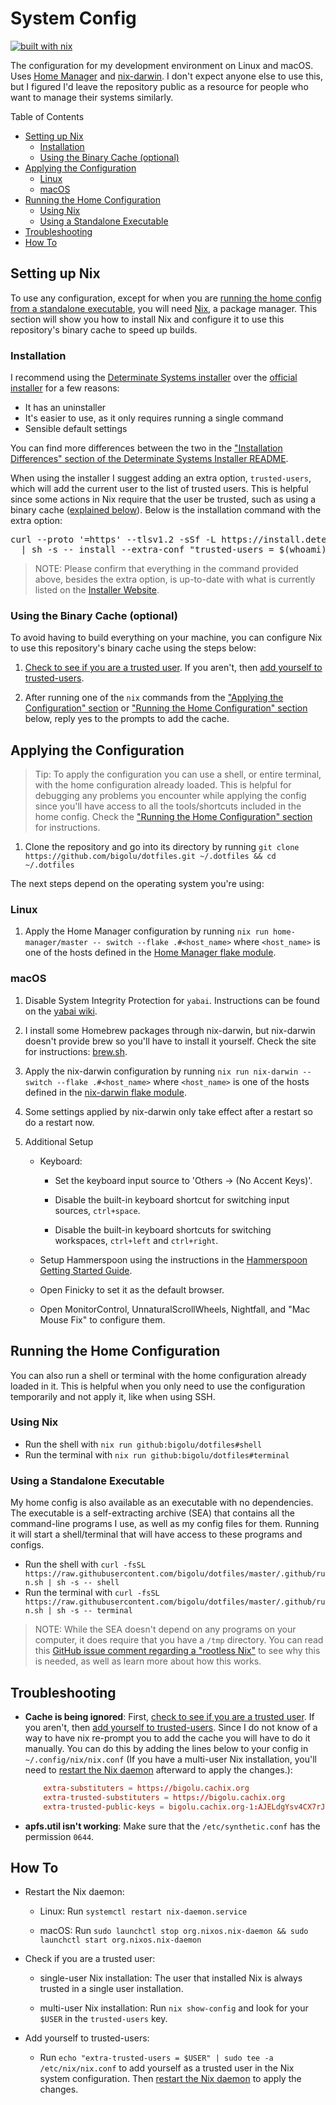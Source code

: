 # System Config

[![built with nix][built-with-nix-badge]][built-with-nix-site]

The configuration for my development environment on Linux and macOS. Uses
[Home Manager][home-manager] and [nix-darwin][nix-darwin]. I don't expect anyone else to use this,
but I figured I'd leave the repository public as a resource for people who want to manage
their systems similarly.

Table of Contents

<!--
  DO NOT EDIT THE TABLE OF CONTENTS MANUALLY.
  It gets generated by markdown-toc: https://github.com/jonschlinkert/markdown-toc
  To regenerate, run `just generate-toc`. Though the pre-commit hook will automatically run this
  for you.
-->

<!-- toc -->

* [Setting up Nix](#setting-up-nix)
  * [Installation](#installation)
  * [Using the Binary Cache (optional)](#using-the-binary-cache-optional)
* [Applying the Configuration](#applying-the-configuration)
  * [Linux](#linux)
  * [macOS](#macos)
* [Running the Home Configuration](#running-the-home-configuration)
  * [Using Nix](#using-nix)
  * [Using a Standalone Executable](#using-a-standalone-executable)
* [Troubleshooting](#troubleshooting)
* [How To](#how-to)

<!-- tocstop -->

## Setting up Nix

To use any configuration, except for when you are
[running the home config from a standalone executable](#using-a-standalone-executable), you will need
[Nix][nix], a package manager. This section will show you how to install Nix and configure it to use this
repository's binary cache to speed up builds.

### Installation

I recommend using the [Determinate Systems installer][determinate-systems-installer] over the
[official installer][official-installer] for a few reasons:

* It has an uninstaller
* It's easier to use, as it only requires running a single command
* Sensible default settings

You can find more differences between the two in the
["Installation Differences" section of the Determinate Systems Installer README][determinate-systems-installer-differences].

When using the installer I suggest adding an extra option, `trusted-users`, which will add the current user to the list
of trusted users. This is helpful since some actions in Nix require that the user be trusted, such as using a
binary cache ([explained below](#using-the-binary-cache-optional)). Below is the installation command with the
extra option:

<pre>
curl --proto '=https' --tlsv1.2 -sSf -L https://install.determinate.systems/nix \
  | sh -s -- install --extra-conf "trusted-users = $(whoami)"
</pre>

> NOTE: Please confirm that everything in the command provided above, besides the extra option, is up-to-date with
what is currently listed on the [Installer Website][determinate-systems-installer].

<!-- Adding this since the link generated by markdown-toc doesn't match what GitHub generated -->
<span id="using-the-binary-cache-optional"></span>

### Using the Binary Cache (optional)

To avoid having to build everything on your machine, you can configure Nix to use this repository's binary cache using
the steps below:

1. [Check to see if you are a trusted user](#check-trust). If you aren't, then
[add yourself to trusted-users](#add-trust).

2. After running one of the `nix` commands from the
["Applying the Configuration" section](#applying-the-configuration) or
["Running the Home Configuration" section](#running-the-home-configuration) below, reply yes to the prompts to add
the cache.

## Applying the Configuration

> Tip: To apply the configuration you can use a shell, or entire terminal, with the home configuration already loaded.
This is helpful for debugging any problems you encounter while applying the config since you'll have access to all the tools/shortcuts included in the home
config. Check the ["Running the Home Configuration" section](#running-the-home-configuration) for instructions.

1. Clone the repository and go into its directory by running
`git clone https://github.com/bigolu/dotfiles.git ~/.dotfiles && cd ~/.dotfiles`

The next steps depend on the operating system you're using:

### Linux

1. Apply the Home Manager configuration by running `nix run home-manager/master -- switch --flake .#<host_name>`
where `<host_name>` is one of the hosts defined in the [Home Manager flake module][home-manager-flake-module].

### macOS

1. Disable System Integrity Protection for `yabai`. Instructions can be found on the [yabai wiki][yabai-wiki].

2. I install some Homebrew packages through nix-darwin, but nix-darwin doesn't provide brew so you'll have to install
it yourself. Check the site for instructions: [brew.sh][brew].

3. Apply the nix-darwin configuration by running `nix run nix-darwin -- switch --flake .#<host_name>` where
`<host_name>` is one of the hosts defined in the [nix-darwin flake module][nix-darwin-flake-module].

4. Some settings applied by nix-darwin only take effect after a restart so do a restart now.

5. Additional Setup

    * Keyboard:

        * Set the keyboard input source to 'Others → (No Accent Keys)'.

        * Disable the built-in keyboard shortcut for switching input sources, `ctrl+space`.

        * Disable the built-in keyboard shortcuts for switching workspaces, `ctrl+left` and `ctrl+right`.

    * Setup Hammerspoon using the instructions in the [Hammerspoon Getting Started Guide][hammerspoon-guide].

    * Open Finicky to set it as the default browser.

    * Open MonitorControl, UnnaturalScrollWheels, Nightfall, and "Mac Mouse Fix" to configure them.

## Running the Home Configuration

You can also run a shell or terminal with the home configuration already loaded in it. This is helpful when you only
need to use the configuration temporarily and not apply it, like when using SSH.

### Using Nix

* Run the shell with `nix run github:bigolu/dotfiles#shell`
* Run the terminal with `nix run github:bigolu/dotfiles#terminal`

### Using a Standalone Executable

My home config is also available as an executable with no dependencies. The executable is a self-extracting archive
(SEA) that contains all the command-line programs I use, as well as my config files for them. Running it will start a
shell/terminal that will have access to these programs and configs.

* Run the shell with
`curl -fsSL https://raw.githubusercontent.com/bigolu/dotfiles/master/.github/run.sh | sh -s -- shell`
* Run the terminal with
`curl -fsSL https://raw.githubusercontent.com/bigolu/dotfiles/master/.github/run.sh | sh -s -- terminal`

> NOTE: While the SEA doesn't depend on any programs on your computer, it does require that you have a `/tmp`
directory. You can read this [GitHub issue comment regarding a "rootless Nix"][rootless-nix] to see why this is
needed, as well as learn more about how this works.

## Troubleshooting

* **Cache is being ignored**: First, [check to see if you are a trusted user](#check-trust). If you aren't, then
[add yourself to trusted-users](#add-trust). Since I do not know of a way to have nix re-prompt you to add the cache
you will have to do it manually. You can do this by adding the lines below to your config in `~/.config/nix/nix.conf`
(If you have a multi-user Nix installation, you'll need to [restart the Nix daemon](#restart-daemon) afterward to apply the changes.):

    ``` conf
        extra-substituters = https://bigolu.cachix.org
        extra-trusted-substituters = https://bigolu.cachix.org
        extra-trusted-public-keys = bigolu.cachix.org-1:AJELdgYsv4CX7rJkuGu5HuVaOHcqlOgR07ZJfihVTIw=
    ```

* **apfs.util isn't working**: Make sure that the `/etc/synthetic.conf` has the permission `0644`.

## How To

* <span id="restart-daemon">Restart the Nix daemon</span>:

  * Linux: Run `systemctl restart nix-daemon.service`

  * macOS: Run `sudo launchctl stop org.nixos.nix-daemon && sudo launchctl start org.nixos.nix-daemon`

* <span id="check-trust">Check if you are a trusted user</span>:

  * single-user Nix installation: The user that installed Nix is always trusted in a single user installation.

  * multi-user Nix installation: Run `nix show-config` and look for your `$USER` in the `trusted-users` key.

* <span id="add-trust">Add yourself to trusted-users</span>:

  * Run `echo "extra-trusted-users = $USER" | sudo tee -a /etc/nix/nix.conf` to add yourself as a trusted user in the
  Nix system configuration. Then [restart the Nix daemon](#restart-daemon) to apply the changes.

[determinate-systems-installer]:https://github.com/DeterminateSystems/nix-installer
[determinate-systems-installer-differences]:https://github.com/DeterminateSystems/nix-installer#installation-differences
[official-installer]:https://nixos.org/download.html
[home-manager]:https://github.com/nix-community/home-manager
[nix-darwin]:https://github.com/LnL7/nix-darwin
[home-manager-flake-module]:https://github.com/bigolu/dotfiles/blob/master/flake-modules/home-manager/default.nix
[yabai-wiki]:https://github.com/koekeishiya/yabai/wiki/Disabling-System-Integrity-Protection
[brew]:https://brew.sh/
[nix-darwin-flake-module]:https://github.com/bigolu/dotfiles/blob/master/flake-modules/nix-darwin/default.nix
[hammerspoon-guide]:https://www.hammerspoon.org/go/
[rootless-nix]:https://github.com/NixOS/nix/issues/1971#issue-304578884
[built-with-nix-site]:https://builtwithnix.org
[built-with-nix-badge]:https://builtwithnix.org/badge.svg
[nix]:https://nixos.org/learn
